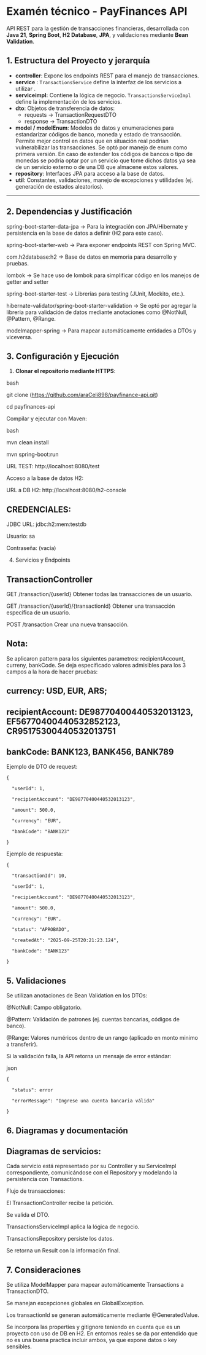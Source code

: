 # Examén técnico - PayFinances API

API REST para la gestión de transacciones financieras, desarrollada con **Java 21**, **Spring Boot**, **H2 Database**, **JPA**, y validaciones mediante **Bean Validation**.

## 1. Estructura del Proyecto y jerarquía

- **controller**: Expone los endpoints REST para el manejo de transacciones.
- **service** : `TransactionsService` define la interfaz de los servicios a utilizar .
- **serviceimpl:** Contiene la lógica de negocio. `TransactionsServiceImpl` define la implementación de los servicios.
- **dto**: Objetos de transferencia de datos:
    - requests → TransactionRequestDTO
    - response → TransactionDTO
- **model / modelEnum**: Modelos de datos y enumeraciones para estandarizar códigos de banco, moneda y estado de transacción. Permite mejor control en datos que en situación real podrian vulnerabilizar las transacciones. Se optó por manejo de enum como primera versión. En caso de extender los códigos de bancos o tipo de monedas se podria optar por un servicio que tome dichos datos ya sea de un servicio externo o de una DB que almacene estos valores.
- **repository**: Interfaces JPA para acceso a la base de datos.
- **util**: Constantes, validaciones, manejo de excepciones y utilidades (ej. generación de estados aleatorios).

---

## 2. Dependencias y Justificación

spring-boot-starter-data-jpa -> Para la integración con JPA/Hibernate y persistencia en la base de datos a definir (H2 para este caso). 

spring-boot-starter-web -> Para exponer endpoints REST con Spring MVC. 

com.h2database:h2 -> Base de datos en memoria para desarrollo y pruebas. 

lombok -> Se hace uso de lombok para simplificar código en los manejos de getter and setter 

spring-boot-starter-test -> Librerías para testing (JUnit, Mockito, etc.). 

hibernate-validator/spring-boot-starter-validation -> Se optó por agregar la libreria para validación de datos mediante anotaciones como @NotNull, @Pattern, @Range. 

modelmapper-spring -> Para mapear automáticamente entidades a DTOs y viceversa. 



## 3. Configuración y Ejecución

1. **Clonar el repositorio mediante HTTPS**:

bash

git clone (https://github.com/araCeli898/payfinance-api.git)

cd payfinances-api


Compilar y ejecutar con Maven:

bash

mvn clean install

mvn spring-boot:run

URL TEST: http://localhost:8080/test


Acceso a la base de datos H2:

URL a DB H2: http://localhost:8080/h2-console

## CREDENCIALES:

JDBC URL: jdbc:h2:mem:testdb


Usuario: sa


Contraseña: (vacía)


4. Servicios y Endpoints
   
## TransactionController

GET	/transaction/{userId}	Obtener todas las transacciones de un usuario.

GET	/transaction/{userId}/{transactionId}	Obtener una transacción específica de un usuario.


POST	/transaction	Crear una nueva transacción.

## Nota:
Se aplicaron pattern para los siguientes parametros: recipientAccount, curreny, bankCode. Se deja especificado valores admisibles para los 3 campos a la hora de hacer pruebas:

## currency: USD, EUR, ARS;
## recipientAccount: DE98770400440532013123, EF56770400440532852123, CR95175300440532013751
## bankCode: BANK123, BANK456, BANK789

Ejemplo de DTO de request: 

    {

      "userId": 1,
  
      "recipientAccount": "DE98770400440532013123",
  
      "amount": 500.0,
  
      "currency": "EUR",
  
      "bankCode": "BANK123"
  
    }


Ejemplo de respuesta:
  
    {
    
      "transactionId": 10,
      
      "userId": 1,
      
      "recipientAccount": "DE98770400440532013123",
      
      "amount": 500.0,
      
      "currency": "EUR",
      
      "status": "APROBADO",
      
      "createdAt": "2025-09-25T20:21:23.124",
      
      "bankCode": "BANK123"
      
    }



## 5. Validaciones
Se utilizan anotaciones de Bean Validation en los DTOs:

@NotNull: Campo obligatorio.

@Pattern: Validación de patrones (ej. cuentas bancarias, códigos de banco).

@Range: Valores numéricos dentro de un rango (aplicado en monto minimo a transferir).

Si la validación falla, la API retorna un mensaje de error estándar:

json

    {

      "status": error

      "errorMessage": "Ingrese una cuenta bancaria válida"
  
    }

## 6. Diagramas y documentación
   
## Diagramas de servicios:

Cada servicio está representado por su Controller y su ServiceImpl correspondiente, comunicándose con el Repository y modelando la persistencia con Transactions.

Flujo de transacciones:

El TransactionController recibe la petición.

Se valida el DTO.

TransactionsServiceImpl aplica la lógica de negocio.

TransactionsRepository persiste los datos.

Se retorna un Result con la información final.

## 7. Consideraciones

Se utiliza ModelMapper para mapear automáticamente Transactions a TransactionDTO.

Se manejan excepciones globales en GlobalException.


Los transactionId se generan automáticamente mediante @GeneratedValue.


Se incorpora las properties y gitignore teniendo en cuenta que es un proyecto con uso de DB en H2. 
En entornos reales se da por entendido que no es una buena practica incluir ambos, ya que expone datos o key sensibles.

```
